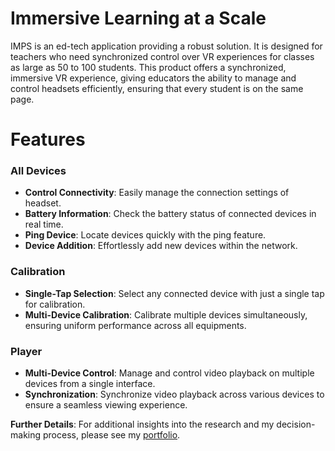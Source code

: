 # Immersive Learning at a Scale
IMPS is an ed-tech application providing a robust solution. It is designed for teachers who need synchronized control over VR experiences for classes as large as 50 to 100 students. This product offers a synchronized, immersive VR experience, giving educators the ability to manage and control headsets efficiently, ensuring that every student is on the same page.

# Features

### All Devices
- **Control Connectivity**: Easily manage the connection settings of headset.
- **Battery Information**: Check the battery status of connected devices in real time.
- **Ping Device**: Locate devices quickly with the ping feature.
- **Device Addition**: Effortlessly add new devices within the network.

### Calibration
- **Single-Tap Selection**: Select any connected device with just a single tap for calibration.
- **Multi-Device Calibration**: Calibrate multiple devices simultaneously, ensuring uniform performance across all equipments.

### Player
- **Multi-Device Control**: Manage and control video playback on multiple devices from a single interface.
- **Synchronization**: Synchronize video playback across various devices to ensure a seamless viewing experience.

**Further Details**: For additional insights into the research and my decision-making process, please see my [portfolio](https://www.aknassa.work).
